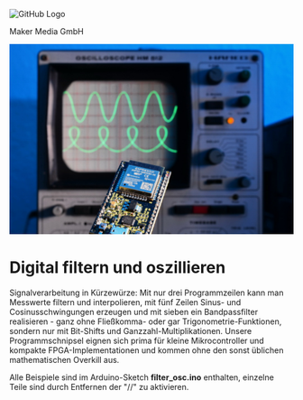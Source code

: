 ![GitHub Logo](http://www.heise.de/make/icons/make_logo.png)

Maker Media GmbH


![Aufmacher](https://github.com/MakeMagazinDE/DigitaleFilter/blob/main/aufm_kl.JPG)

# Digital filtern und oszillieren



Signalverarbeitung in Kürzewürze: Mit nur drei Programmzeilen kann man Messwerte filtern und interpolieren, mit fünf Zeilen Sinus- und Cosinusschwingungen erzeugen und mit sieben ein Bandpassfilter realisieren - ganz ohne Fließkomma- oder gar Trigonometrie-Funktionen, sondern nur mit Bit-Shifts und Ganzzahl-Multiplikationen. Unsere Programmschnipsel eignen sich prima für kleine Mikrocontroller und kompakte FPGA-Implementationen und kommen ohne den sonst üblichen mathematischen Overkill aus.

Alle Beispiele sind im Arduino-Sketch **filter_osc.ino** enthalten, einzelne Teile sind durch Entfernen der "//" zu aktivieren.
